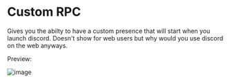 # Custom RPC

Gives you the abilty to have a custom presence that will start when you launch discord. Doesn't show for web users but why would you use discord on the web anyways.

Preview:

![image](https://user-images.githubusercontent.com/54505527/115468333-efb13580-a200-11eb-9d31-d3f848cddd17.png)
